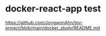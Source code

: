 # docker-react-app test
 https://github.com/JongwonAhn/toy-project/blob/main/docker_study/README.md
